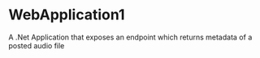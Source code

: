 # WebApplication1
A .Net Application that exposes an endpoint which returns metadata of a posted audio file

